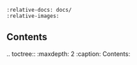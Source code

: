 ```{include} ../README.md
:relative-docs: docs/
:relative-images:
```

Contents
--------

.. toctree::
   :maxdepth: 2
   :caption: Contents:
